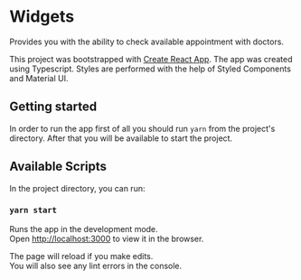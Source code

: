 # Widgets

Provides you with the ability to check available appointment with doctors.

This project was bootstrapped with [Create React App](https://github.com/facebook/create-react-app).
The app was created using Typescript. Styles are performed with 
the help of Styled Components and Material UI.

## Getting started

In order to run the app first of all you should run `yarn` from the project's directory.
After that you will be available to start the project.

## Available Scripts

In the project directory, you can run:

### `yarn start`

Runs the app in the development mode.<br>
Open [http://localhost:3000](http://localhost:3000) to view it in the browser.

The page will reload if you make edits.<br>
You will also see any lint errors in the console.